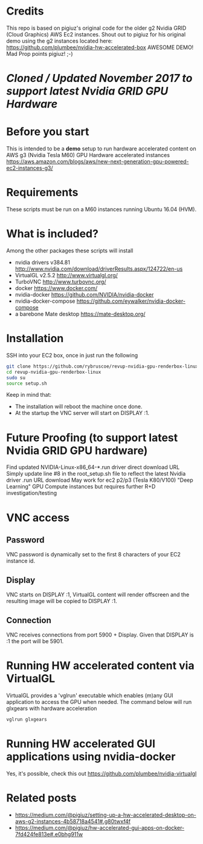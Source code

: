 # Credits
This repo is based on pigiuz's original code for the older g2 Nvidia GRID (Cloud Graphics) AWS Ec2 instances. Shout out to pigiuz for his original demo using the g2 instances located here: https://github.com/plumbee/nvidia-hw-accelerated-box AWESOME DEMO! Mad Prop points pigiuz! ;-)

# ***Cloned / Updated November 2017 to support latest Nvidia GRID GPU Hardware***

# Before you start
This is intended to be a **demo** setup to run hardware accelerated content on AWS g3 (Nvidia Tesla M60) GPU Hardware accelerated instances https://aws.amazon.com/blogs/aws/new-next-generation-gpu-powered-ec2-instances-g3/

# Requirements
These scripts must be run on a M60 instances running Ubuntu 16.04 (HVM).

# What is included?
Among the other packages these scripts will install
- nvidia drivers v384.81 http://www.nvidia.com/download/driverResults.aspx/124722/en-us
- VirtualGL v2.5.2 http://www.virtualgl.org/
- TurboVNC http://www.turbovnc.org/
- docker https://www.docker.com/
- nvidia-docker https://github.com/NVIDIA/nvidia-docker
- nvidia-docker-compose https://github.com/eywalker/nvidia-docker-compose
- a barebone Mate desktop https://mate-desktop.org/

# Installation
SSH into your EC2 box, once in just run the following
```bash
git clone https://github.com/rybruscoe/revup-nvidia-gpu-renderbox-linux
cd revup-nvidia-gpu-renderbox-linux
sudo su
source setup.sh
```
Keep in mind that:
- The installation will reboot the machine once done.
- At the startup the VNC server will start on DISPLAY :1.

# Future Proofing (to support latest Nvidia GRID GPU hardware)
Find updated NVIDIA-Linux-x86_64-*.run driver direct download URL
Simply update line #8 in the root_setup.sh file to reflect the latest Nvidia driver .run URL download
May work for ec2 p2/p3 (Tesla K80/V100) "Deep Learning" GPU Compute instances but requires further R+D investigation/testing

# VNC access
## Password
VNC password is dynamically set to the first 8 characters of your EC2 instance id.
## Display
VNC starts on DISPLAY :1, VirtualGL content will render offscreen and the resulting image will be copied to DISPLAY :1.
## Connection
VNC receives connections from port 5900 + Display.
Given that DISPLAY is :1 the port will be 5901.

# Running HW accelerated content via VirtualGL
VirtualGL provides a 'vglrun' executable which enables (m)any GUI application to access the GPU when needed.
The command below will run glxgears with hardware acceleration
```bash
vglrun glxgears
```

# Running HW accelerated GUI applications using nvidia-docker
Yes, it's possible, check this out
https://github.com/plumbee/nvidia-virtualgl

# Related posts
- https://medium.com/@pigiuz/setting-up-a-hw-accelerated-desktop-on-aws-g2-instances-4b58718a4541#.g80twxf4f
- https://medium.com/@pigiuz/hw-accelerated-gui-apps-on-docker-7fd424fe813e#.e0bhg911w
